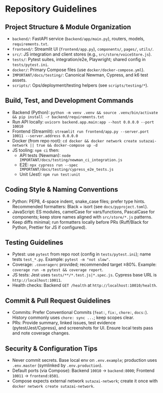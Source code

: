 # Repository Guidelines

## Project Structure & Module Organization
- `backend/`: FastAPI service (`backend/app/main.py`), routers, models, `requirements.txt`.
- `frontend/`: Streamlit UI (`frontend/app.py`), `components/`, `pages/`, `utils/`.
- `src/`: JS integration and client stores (e.g., `src/store/voiceStore.js`).
- `tests/`: Pytest suites, integration/e2e, Playwright; shared config in `tests/pytest.ini`.
- `docker/`: Primary Compose files (use `docker/docker-compose.yml`).
- `IMPORTANT/docs/testing/`: Canonical Newman, Cypress, and k6 test assets.
- `scripts/`: Ops/deployment/testing helpers (see `scripts/testing/*`).

## Build, Test, and Development Commands
- Backend (Python): `python -m venv .venv && source .venv/bin/activate && pip install -r backend/requirements.txt`
- Run API locally: `uvicorn backend.app.main:app --host 0.0.0.0 --port 10010`
- Frontend (Streamlit): `streamlit run frontend/app.py --server.port 10011 --server.address 0.0.0.0`
- Docker (from repo root): `cd docker && docker network create sutazai-network || true && docker-compose up -d`
- JS tooling: `npm ci` then:
  - API tests (Newman): `node IMPORTANT/docs/testing/newman_ci_integration.js`
  - E2E: `npx cypress run --spec IMPORTANT/docs/testing/cypress_e2e_tests.js`
  - Unit (Jest): `npm run test:unit`

## Coding Style & Naming Conventions
- Python: PEP8, 4-space indent, snake_case files; prefer type hints. Recommended formatters: Black + isort (see `docs/pyproject.toml`).
- JavaScript: ES modules, camelCase for vars/functions, PascalCase for components; keep store names aligned with `src/store/*.js` patterns.
- Keep diffs minimal; run formatters locally before PRs (Ruff/Black for Python, Prettier for JS if configured).

## Testing Guidelines
- Pytest: use `pytest` from repo root (config in `tests/pytest.ini`); name tests `test_*.py`. Example: `pytest -m "not slow"`.
- Coverage: `.coveragerc` provided; recommended target ≥80%. Example: `coverage run -m pytest && coverage report`.
- JS tests: Jest uses `tests/**/*.test.js|*.spec.js`. Cypress base URL is `http://localhost:10011`.
- Health checks: Backend `GET /health` at `http://localhost:10010/health`.

## Commit & Pull Request Guidelines
- Commits: Prefer Conventional Commits (`feat:`, `fix:`, `chore:`, `docs:`). History commonly uses `chore: sync ...`; keep scopes clear.
- PRs: Provide summary, linked issues, test evidence (pytest/Jest/Cypress), and screenshots for UI. Ensure local tests pass and note coverage changes.

## Security & Configuration Tips
- Never commit secrets. Base local env on `.env.example`; production uses `.env.master` (symlinked by `.env.production`).
- Default ports (via Compose): Backend `10010` → `backend:8000`; Frontend `10011` → `frontend:8501`.
- Compose expects external network `sutazai-network`; create it once with `docker network create sutazai-network`.
